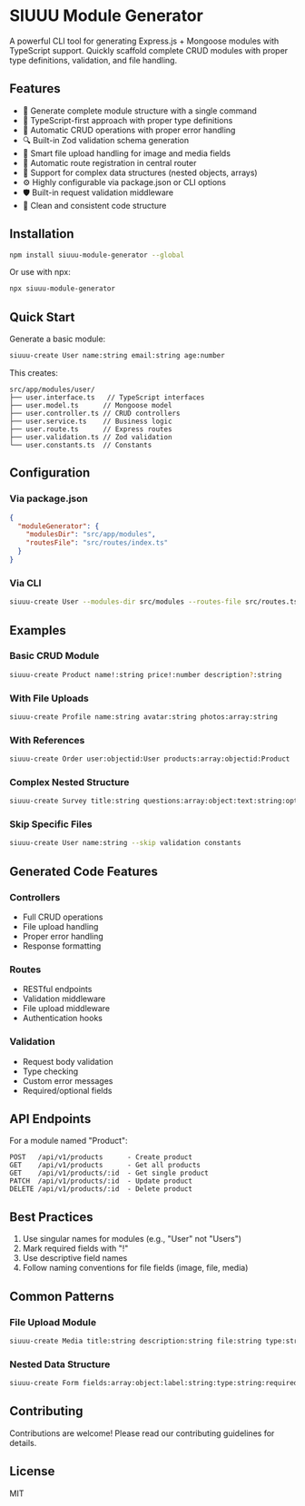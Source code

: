 # SIUUU Module Generator

A powerful CLI tool for generating Express.js + Mongoose modules with TypeScript support. Quickly scaffold complete CRUD modules with proper type definitions, validation, and file handling.

## Features

- 🚀 Generate complete module structure with a single command
- 📝 TypeScript-first approach with proper type definitions
- 🔄 Automatic CRUD operations with proper error handling
- 🔍 Built-in Zod validation schema generation
- 📁 Smart file upload handling for image and media fields
- 🔗 Automatic route registration in central router
- 🎯 Support for complex data structures (nested objects, arrays)
- ⚙️ Highly configurable via package.json or CLI options
- 🛡️ Built-in request validation middleware
- 🎨 Clean and consistent code structure

## Installation

```bash
npm install siuuu-module-generator --global
```

Or use with npx:

```bash
npx siuuu-module-generator
```

## Quick Start

Generate a basic module:

```bash
siuuu-create User name:string email:string age:number
```

This creates:

```
src/app/modules/user/
├── user.interface.ts   // TypeScript interfaces
├── user.model.ts      // Mongoose model
├── user.controller.ts // CRUD controllers
├── user.service.ts    // Business logic
├── user.route.ts      // Express routes
├── user.validation.ts // Zod validation
└── user.constants.ts  // Constants
```

## Configuration

### Via package.json

```json
{
  "moduleGenerator": {
    "modulesDir": "src/app/modules",
    "routesFile": "src/routes/index.ts"
  }
}
```

### Via CLI

```bash
siuuu-create User --modules-dir src/modules --routes-file src/routes.ts
```

## Examples

### Basic CRUD Module

```bash
siuuu-create Product name!:string price!:number description?:string
```

### With File Uploads

```bash
siuuu-create Profile name:string avatar:string photos:array:string
```

### With References

```bash
siuuu-create Order user:objectid:User products:array:objectid:Product
```

### Complex Nested Structure

```bash
siuuu-create Survey title:string questions:array:object:text:string:options:array:string
```

### Skip Specific Files

```bash
siuuu-create User name:string --skip validation constants
```

## Generated Code Features

### Controllers

- Full CRUD operations
- File upload handling
- Proper error handling
- Response formatting

### Routes

- RESTful endpoints
- Validation middleware
- File upload middleware
- Authentication hooks

### Validation

- Request body validation
- Type checking
- Custom error messages
- Required/optional fields

## API Endpoints

For a module named "Product":

```
POST   /api/v1/products      - Create product
GET    /api/v1/products      - Get all products
GET    /api/v1/products/:id  - Get single product
PATCH  /api/v1/products/:id  - Update product
DELETE /api/v1/products/:id  - Delete product
```

## Best Practices

1. Use singular names for modules (e.g., "User" not "Users")
2. Mark required fields with "!"
3. Use descriptive field names
4. Follow naming conventions for file fields (image, file, media)

## Common Patterns

### File Upload Module

```bash
siuuu-create Media title:string description:string file:string type:string
```

### Nested Data Structure

```bash
siuuu-create Form fields:array:object:label:string:type:string:required:boolean
```

## Contributing

Contributions are welcome! Please read our contributing guidelines for details.

## License

MIT

